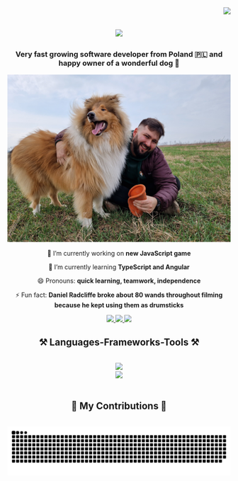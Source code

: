 <img align="right" src="https://visitor-badge.laobi.icu/badge?page_id=jakubziemianski97.jakubziemianski97" />

<h1 align="center">
    <img src="https://readme-typing-svg.herokuapp.com?font=Fira+Code&weight=500&size=32&center=true&vCenter=true&duration=4000&pause=500&color=78F7DA&random=false&width=435&lines=Hello!;I'm+Jakub+Ziemia%C5%84ski+%F0%9F%91%8B%F0%9F%8F%BD"/>
</h1>

<h3 align="center">Very fast growing software developer from Poland 🇵🇱 and happy owner of a wonderful dog 🐶</h3>

<img src="https://github.com/jakubziemianski97/jakubziemianski97/blob/main/Zefir.jpeg" alt="wonderful dog"/>

<div align="center">

🔭 I’m currently working on **new JavaScript game**

🌱 I’m currently learning **TypeScript and Angular**

😄 Pronouns: **quick learning, teamwork, independence**

⚡ Fun fact: **Daniel Radcliffe broke about 80 wands throughout filming because he kept using them as drumsticks**

</div>

<div align="center"> 
  <a href="mailto:jakubziemianski97@gmail.com">
    <img src="https://img.shields.io/badge/Gmail-333333?style=for-the-badge&logo=gmail&logoColor=red" />
  </a>
  <a href="https://www.linkedin.com/in/jakub-ziemia%C5%84ski-632098224/" target="_blank">
    <img src="https://img.shields.io/badge/LinkedIn-0077B5?style=for-the-badge&logo=linkedin&logoColor=white" target="_blank" />
  </a>
  <a href="https://github.com/jakubziemianski97?tab=repositories" target="_blank">
     <img src="https://img.shields.io/badge/Portfolio-FF5722?style=for-the-badge&logo=todoist&logoColor=white" target="_blank" />
  </a>
</div>

<h2 align="center">⚒️ Languages-Frameworks-Tools ⚒️</h2>
<br/>
<div align="center">
    <img src="https://skillicons.dev/icons?i=bootstrap,figma,sass,nodejs,gulp" /><br>
    <img src="https://skillicons.dev/icons?i=html,css,vscode,github,git,javascript" />
</div>

</br>

<div align="center">
  <h2>🐍 My Contributions 🐍</h2>
  <br>
  <img alt="snake eating my contributions" src="https://raw.githubusercontent.com/jakubziemianski97/jakubziemianski97/output/github-contribution-grid-snake.svg" />
  
  <br/><br/><br/>
</div>
